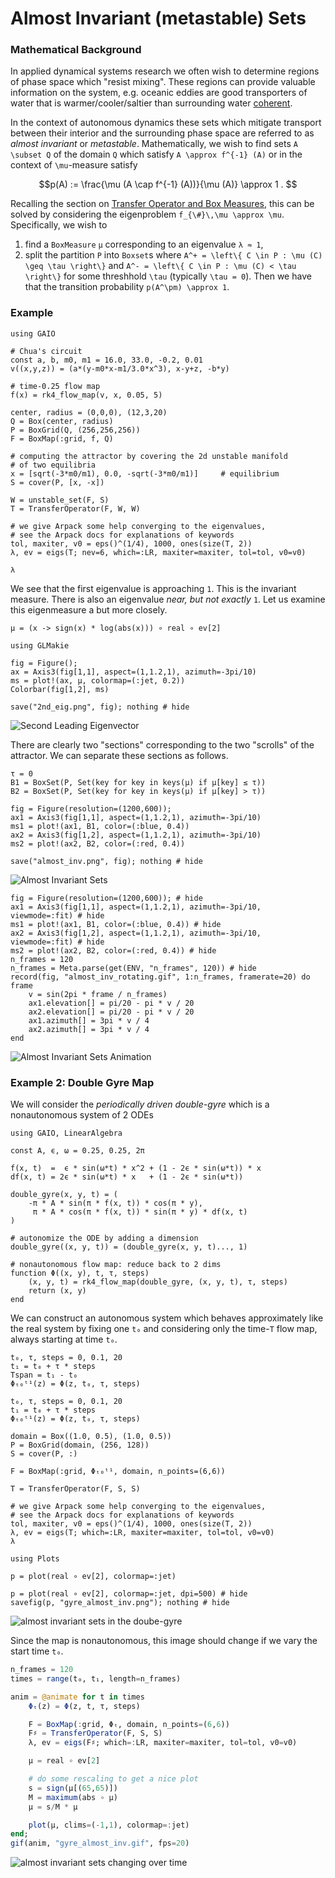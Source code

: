 # Almost Invariant (metastable) Sets

### Mathematical Background

In applied dynamical systems research we often wish to determine regions of phase space which "resist mixing". These regions can provide valuable information on the system, e.g. oceanic eddies are good transporters of water that is warmer/cooler/saltier than surrounding water [coherent](@cite). 

In the context of autonomous dynamics these sets which mitigate transport between their interior and the surrounding phase space are referred to as _almost invariant_ or _metastable_. Mathematically, we wish to find sets ``A \subset Q`` of the domain ``Q`` which satisfy ``A \approx f^{-1} (A)`` or in the context of ``\mu``-measure satisfy 
```math
p(A) := \frac{\mu (A \cap f^{-1} (A))}{\mu (A)} \approx 1 . 
```
Recalling the section on [Transfer Operator and Box Measures](@ref), this can be solved by considering the eigenproblem ``f_{\#}\,\mu \approx \mu``. Specifically, we wish to 
1. find a `BoxMeasure` `μ` corresponding to an eigenvalue `λ ≈ 1`,
2. split the partition ``P`` into `Boxset`s where ``A^+ = \left\{ C \in P : \mu (C) \geq \tau \right\}`` and ``A^- = \left\{ C \in P : \mu (C) < \tau \right\}`` for some threshhold ``\tau`` (typically ``\tau = 0``). 
Then we have that the transition probability ``p(A^\pm) \approx 1``. 

### Example

```@example 1
using GAIO

# Chua's circuit
const a, b, m0, m1 = 16.0, 33.0, -0.2, 0.01
v((x,y,z)) = (a*(y-m0*x-m1/3.0*x^3), x-y+z, -b*y)

# time-0.25 flow map
f(x) = rk4_flow_map(v, x, 0.05, 5)

center, radius = (0,0,0), (12,3,20)
Q = Box(center, radius)
P = BoxGrid(Q, (256,256,256))
F = BoxMap(:grid, f, Q)

# computing the attractor by covering the 2d unstable manifold
# of two equilibria
x = [sqrt(-3*m0/m1), 0.0, -sqrt(-3*m0/m1)]     # equilibrium
S = cover(P, [x, -x])

W = unstable_set(F, S)
T = TransferOperator(F, W, W)

# we give Arpack some help converging to the eigenvalues,
# see the Arpack docs for explanations of keywords
tol, maxiter, v0 = eps()^(1/4), 1000, ones(size(T, 2))
λ, ev = eigs(T; nev=6, which=:LR, maxiter=maxiter, tol=tol, v0=v0)

λ
```

We see that the first eigenvalue is approaching ``1``. This is the invariant measure. There is also an eigenvalue _near, but not exactly_ ``1``. Let us examine this eigenmeasure a but more closely. 

```@example 1
μ = (x -> sign(x) * log(abs(x))) ∘ real ∘ ev[2]
```

```@example 1
using GLMakie

fig = Figure();
ax = Axis3(fig[1,1], aspect=(1,1.2,1), azimuth=-3pi/10)
ms = plot!(ax, μ, colormap=(:jet, 0.2))
Colorbar(fig[1,2], ms)

save("2nd_eig.png", fig); nothing # hide
```

![Second Leading Eigenvector](2nd_eig.png)

There are clearly two "sections" corresponding to the two "scrolls" of the attractor. We can separate these sections as follows. 

```@example 1
τ = 0
B1 = BoxSet(P, Set(key for key in keys(μ) if μ[key] ≤ τ))
B2 = BoxSet(P, Set(key for key in keys(μ) if μ[key] > τ))
```

```@example 1
fig = Figure(resolution=(1200,600));
ax1 = Axis3(fig[1,1], aspect=(1,1.2,1), azimuth=-3pi/10)
ms1 = plot!(ax1, B1, color=(:blue, 0.4))
ax2 = Axis3(fig[1,2], aspect=(1,1.2,1), azimuth=-3pi/10)
ms2 = plot!(ax2, B2, color=(:red, 0.4))

save("almost_inv.png", fig); nothing # hide
```

![Almost Invariant Sets](almost_inv.png)

```@example 1
fig = Figure(resolution=(1200,600)); # hide
ax1 = Axis3(fig[1,1], aspect=(1,1.2,1), azimuth=-3pi/10, viewmode=:fit) # hide
ms1 = plot!(ax1, B1, color=(:blue, 0.4)) # hide
ax2 = Axis3(fig[1,2], aspect=(1,1.2,1), azimuth=-3pi/10, viewmode=:fit) # hide
ms2 = plot!(ax2, B2, color=(:red, 0.4)) # hide
n_frames = 120
n_frames = Meta.parse(get(ENV, "n_frames", 120)) # hide
record(fig, "almost_inv_rotating.gif", 1:n_frames, framerate=20) do frame
    v = sin(2pi * frame / n_frames)
    ax1.elevation[] = pi/20 - pi * v / 20
    ax2.elevation[] = pi/20 - pi * v / 20
    ax1.azimuth[] = 3pi * v / 4
    ax2.azimuth[] = 3pi * v / 4
end
```

![Almost Invariant Sets Animation](almost_inv_rotating.gif)

### Example 2: Double Gyre Map

We will consider the _periodically driven double-gyre_ which is a nonautonomous system of 2 ODEs

```@example 2
using GAIO, LinearAlgebra

const A, ϵ, ω = 0.25, 0.25, 2π

f(x, t)  =  ϵ * sin(ω*t) * x^2 + (1 - 2ϵ * sin(ω*t)) * x
df(x, t) = 2ϵ * sin(ω*t) * x   + (1 - 2ϵ * sin(ω*t))

double_gyre(x, y, t) = (
    -π * A * sin(π * f(x, t)) * cos(π * y),
     π * A * cos(π * f(x, t)) * sin(π * y) * df(x, t)
)

# autonomize the ODE by adding a dimension
double_gyre((x, y, t)) = (double_gyre(x, y, t)..., 1)

# nonautonomous flow map: reduce back to 2 dims
function Φ((x, y), t, τ, steps)
    (x, y, t) = rk4_flow_map(double_gyre, (x, y, t), τ, steps)
    return (x, y)
end
```

We can construct an autonomous system which behaves approximately like the real system by fixing one `t₀` and considering only the time-``T`` flow map, always starting at time `t₀`. 

```@example 2
t₀, τ, steps = 0, 0.1, 20
t₁ = t₀ + τ * steps
Tspan = t₁ - t₀
Φₜ₀ᵗ¹(z) = Φ(z, t₀, τ, steps)
```

```@example 2
t₀, τ, steps = 0, 0.1, 20
t₁ = t₀ + τ * steps
Φₜ₀ᵗ¹(z) = Φ(z, t₀, τ, steps)

domain = Box((1.0, 0.5), (1.0, 0.5))
P = BoxGrid(domain, (256, 128))
S = cover(P, :)

F = BoxMap(:grid, Φₜ₀ᵗ¹, domain, n_points=(6,6))

T = TransferOperator(F, S, S)

# we give Arpack some help converging to the eigenvalues,
# see the Arpack docs for explanations of keywords
tol, maxiter, v0 = eps()^(1/4), 1000, ones(size(T, 2))
λ, ev = eigs(T; which=:LR, maxiter=maxiter, tol=tol, v0=v0)
λ
```

```@example 2
using Plots

p = plot(real ∘ ev[2], colormap=:jet)

p = plot(real ∘ ev[2], colormap=:jet, dpi=500) # hide
savefig(p, "gyre_almost_inv.png"); nothing # hide
```

![almost invariant sets in the doube-gyre](gyre_almost_inv.png)

Since the map is nonautonomous, this image should change if we vary the start time `t₀`. 

```julia
n_frames = 120
times = range(t₀, t₁, length=n_frames)

anim = @animate for t in times
    Φₜ(z) = Φ(z, t, τ, steps)

    F = BoxMap(:grid, Φₜ, domain, n_points=(6,6))
    F♯ = TransferOperator(F, S, S)
    λ, ev = eigs(F♯; which=:LR, maxiter=maxiter, tol=tol, v0=v0)

    μ = real ∘ ev[2]

    # do some rescaling to get a nice plot
    s = sign(μ[(65,65)])
    M = maximum(abs ∘ μ)
    μ = s/M * μ

    plot(μ, clims=(-1,1), colormap=:jet)
end;
gif(anim, "gyre_almost_inv.gif", fps=20)
```

![almost invariant sets changing over time](../assets/gyre_almost_inv.gif)
